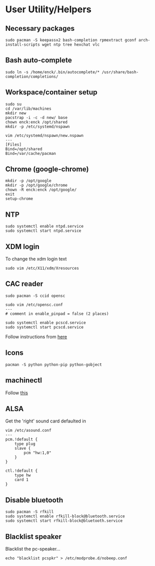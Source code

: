 # User Utility/Helpers

## Necessary packages
```
sudo pacman -S keepassx2 bash-completion rpmextract gconf arch-install-scripts wget ntp tree hexchat vlc
```

## Bash auto-complete
```
sudo ln -s /home/enck/.bin/autocomplete/* /usr/share/bash-completion/completions/
```

## Workspace/container setup
```
sudo su
cd /var/lib/machines
mkdir new
pacstrap -i -c -d new/ base
chown enck:enck /opt/shared
mkdir -p /etc/systemd/nspawn

vim /etc/systemd/nspawn/new.nspawn
---
[Files]
Bind=/opt/shared
Bind=/var/cache/pacman
```


## Chrome (google-chrome)
```
mkdir -p /opt/google
mkdir -p /opt/google/chrome
chown -R enck:enck /opt/google/
exit
setup-chrome
```

## NTP

```
sudo systemctl enable ntpd.service
sudo systemctl start ntpd.service
```

## XDM login

To change the xdm login text
```
sudo vim /etc/X11/xdm/Xresources
```

## CAC reader
```
sudo pacman -S ccid opensc
```

```
sudo vim /etc/opensc.conf
---
# comment in enable_pinpad = false (2 places)
```

```
sudo systemctl enable pcscd.service
sudo systemctl start pcscd.service
```

Follow instructions from [here](https://wiki.archlinux.org/index.php/Common_Access_Card)

## Icons

```
pacman -S python python-pip python-gobject
```

## machinectl

Follow [this](../../containers/init-nspawn.md)

## ALSA

Get the 'right' sound card defaulted in
```
vim /etc/asound.conf
---
pcm.!default {
	type plug
	slave {
		pcm "hw:1,0"
	}
}

ctl.!default {
	type hw
	card 1
}
```

## Disable bluetooth
```
sudo pacman -S rfkill
sudo systemctl enable rfkill-block@bluetooth.service
sudo systemctl start rfkill-block@bluetooth.service
```

## Blacklist speaker

Blacklist the pc-speaker...
```
echo "blacklist pcspkr" > /etc/modprobe.d/nobeep.conf
```
